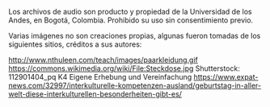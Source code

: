 Los archivos de audio son producto y propiedad de la Universidad de los Andes, en Bogotá, Colombia. Prohibido su uso sin consentimiento previo.

Varias imágenes no son creaciones propias, algunas fueron tomadas de los siguientes sitios, créditos a sus autores:

http://www.nthuleen.com/teach/images/paarkleidung.gif
https://commons.wikimedia.org/wiki/File:Steckdose.jpg
Shutterstock: 112901404_pq K4
Eigene Erhebung und Vereinfachung
https://www.expat-news.com/32997/interkulturelle-kompetenzen-ausland/geburtstag-in-aller-welt-diese-interkulturellen-besonderheiten-gibt-es/